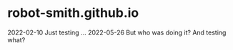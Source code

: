 # robot-smith.github.io

2022-02-10 Just testing ...
2022-05-26 But who was doing it? And testing what?
